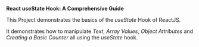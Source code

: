 **React useState Hook: A Comprehensive Guide**

This Project demonstrates the basics of the *useState* Hook of ReactJS. 

It demonstrates how to manipulate *Text*, *Array Values*, *Object Attributes* and *Creating a Basic Counter* all using the *useState* hook.
